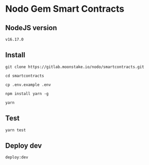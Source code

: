 # Nodo Gem Smart Contracts

## NodeJS version

```
v16.17.0
```

## Install

```
git clone https://gitlab.moonstake.io/nodo/smartcontracts.git

cd smartcontracts

cp .env.example .env

npm install yarn -g

yarn
```

## Test

```
yarn test
```

## Deploy dev

```
deploy:dev
```

